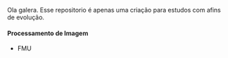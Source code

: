 
Ola galera.
Esse repositorio é apenas uma criação para estudos com afins de evolução.

#### Processamento de Imagem

- FMU






<!--
**frcohenrique/frcohenrique** is a ✨ _special_ ✨ repository because its `README.md` (this file) appears on your GitHub profile.
